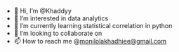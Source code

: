 - 👋 Hi, I’m @Khaddyy
- 👀 I’m interested in data analytics 
- 🌱 I’m currently learning statistical correlation in python 
- 💞️ I’m looking to collaborate on 
- 📫 How to reach me @monilolakhadhiee@gmail.com 

<!---
Khaddyy/Khaddyy is a ✨ special ✨ repository because its `README.md` (this file) appears on your GitHub profile.
You can click the Preview link to take a look at your changes.
--->
